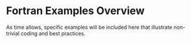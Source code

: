 # Fortran Examples Overview #

As time allows, specific examples will be included here that illustrate non-trivial coding and best practices.
